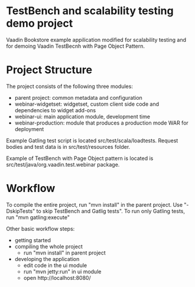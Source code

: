 TestBench and scalability testing demo project
==============

Vaadin Bookstore example appilication modified for scalability testing and for demoing Vaadin TestBecnh with Page Object Pattern.

Project Structure
=================

The project consists of the following three modules:

- parent project: common metadata and configuration
- webinar-widgetset: widgetset, custom client side code and dependencies to widget add-ons
- webinar-ui: main application module, development time
- webinar-production: module that produces a production mode WAR for deployment

Example Gatling test script is located src/test/scala/loadtests. Request bodies and test data is in src/test/resources folder.

Example of TestBench with Page Object pattern is located is src/test/java/org.vaadin.test.webinar package.

Workflow
========

To compile the entire project, run "mvn install" in the parent project. Use "-DskipTests" to skip TestBench and Gatlig tests".
To run only Gatling tests, run "mvn gatling:execute" 

Other basic workflow steps:

- getting started
- compiling the whole project
  - run "mvn install" in parent project
- developing the application
  - edit code in the ui module
  - run "mvn jetty:run" in ui module
  - open http://localhost:8080/


